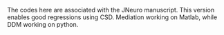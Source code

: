 The codes here are associated with the JNeuro manuscript. This version enables good regressions using CSD. Mediation working on Matlab, while DDM working on python. 
